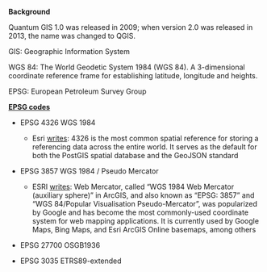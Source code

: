 **Background**

Quantum GIS 1.0 was released in 2009; when version 2.0 was released in 2013, the name was changed to QGIS.

GIS:    Geographic Information System

WGS 84: The World Geodetic System 1984 (WGS 84). A 3-dimensional coordinate reference frame for establishing latitude, longitude and heights.

EPSG:   European Petroleum Survey Group 

**[EPSG codes](https://epsg.io)**

- EPSG 4326   WGS 1984
  - Esri [writes](https://developers.arcgis.com/documentation/spatial-references/): 4326 is the most common spatial reference for storing a referencing data across the entire world. It serves as the default for both the PostGIS spatial database and the GeoJSON standard

- EPSG 3857   WGS 1984 / Pseudo Mercator
  - ESRI [writes](https://www.esri.com/arcgis-blog/products/arcgis-solutions/defense/what-does-the-nga-web-mercator-advisory-mean-for-esri-defense-and-intelligence-users): Web Mercator, called “WGS 1984 Web Mercator (auxiliary sphere)” in ArcGIS, and also known as “EPSG: 3857” and “WGS 84/Popular Visualisation Pseudo-Mercator”, was popularized by Google and has become the most commonly-used coordinate system for web mapping applications. It is currently used by Google Maps, Bing Maps, and Esri ArcGIS Online basemaps, among others

- EPSG 27700  OSGB1936

- EPSG 3035   ETRS89-extended
